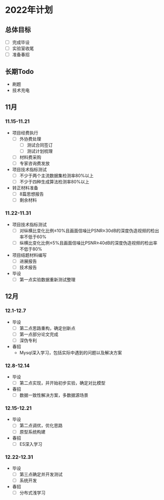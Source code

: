 # 2022年计划

## 总体目标
- [ ] 完成毕设
- [ ] 实验室收尾
- [ ] 准备春招

## 长期Todo
- 刷题
- 技术充电

## 11月

### 11.15-11.21
- 项目经费执行
	+ [ ] 外协费处理
		* [ ] 测试合同签订
		* [ ] 测试计划梳理
	+ [ ] 材料费采购
	+ [ ] 专家咨询费发放
- 项目技术指标测试
	+ [ ] 不少于两个主流数据集检测率80%以上
	+ [ ] 不少于四种生成算法检测率80%以上
- 转正材料准备
	+ [ ] 8篇思想报告
	+ [ ] 剩余材料

### 11.22-11.31
- 项目技术指标测试
	+ [ ] 对纵横比变化比例≤10%且画面信噪比PSNR≥30dB的深度伪造视频的检出率不低于60%
	+ [ ] 纵横比变化比例≤5%且画面信噪比PSNR≥40dB的深度伪造视频的检出率不低于80%
- 项目结题材料编写
	+ [ ] 进展报告
	+ [ ] 技术报告
- 毕设
	+ [ ] 第一点实验数据重新测试整理
	
## 12月

### 12.1-12.7
- 毕设
	+ [ ] 第二点思路重构，确定创新点
	+ [ ] 第一点部分论文完成
	+ [ ] 深伪专利
- 春招
	+ Mysql深入学习，包括实际中遇到的问题以及解决方案

### 12.8-12.14
- 毕设
	+ [ ] 第二点实现，并开始初步实验，确定对比模型
- 春招
	+ [ ] 数据一致性解决方案，多数据源场景

### 12.15-12.21
- 毕设
	+ [ ] 第二点调优，优化思路
	+ [ ] 原型系统构建
- 春招
	+ [ ] ES深入学习

### 12.22-12.31
- 毕设
	+ [ ] 第三点确定并开发测试
	+ [ ] 系统开发
- 春招
	+ [ ] 分布式浅学习